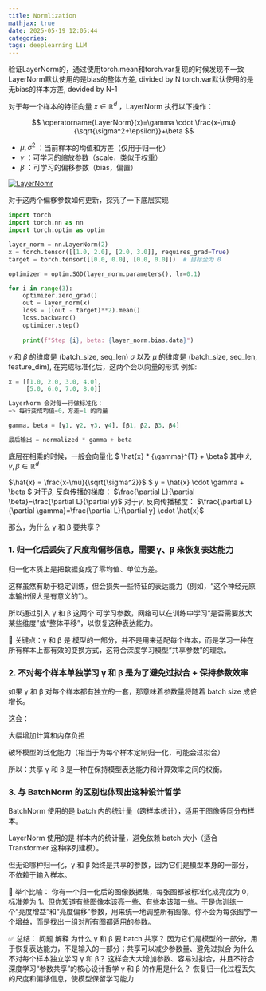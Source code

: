 ```yaml
---
title: Normlization
mathjax: true
date: 2025-05-19 12:05:44
categories:
tags: deeplearning LLM
---
```


验证LayerNorm的，通过使用torch.mean和torch.var复现的时候发现不一致
LayerNorm默认使用的是bias的整体方差, divided by N
torch.var默认使用的是无bias的样本方差, devided by N-1


对于每一个样本的特征向量 $x \in \mathbb{R}^d$ ，LayerNorm 执行以下操作：

$$
\operatorname{LayerNorm}(x)=\gamma \cdot \frac{x-\mu}{\sqrt{\sigma^2+\epsilon}}+\beta
$$

- $\mu, \sigma^2$ ：当前样本的均值和方差（仅用于归一化）
- $\gamma$ ：可学习的缩放参数（scale，类似于权重）
- $\beta$ ：可学习的偏移参数（bias，偏置）
  
[![LayerNomr](https://i.sstatic.net/E3104.png)](https://docs.pytorch.org/docs/stable/generated/torch.nn.LayerNorm.html)

<!-- more -->

对于这两个偏移参数如何更新，探究了一下底层实现
```python
import torch
import torch.nn as nn
import torch.optim as optim

layer_norm = nn.LayerNorm(2)
x = torch.tensor([[1.0, 2.0], [2.0, 3.0]], requires_grad=True)
target = torch.tensor([[0.0, 0.0], [0.0, 0.0]])  # 目标全为 0

optimizer = optim.SGD(layer_norm.parameters(), lr=0.1)

for i in range(3):
    optimizer.zero_grad()
    out = layer_norm(x)
    loss = ((out - target)**2).mean()
    loss.backward()
    optimizer.step()
    
    print(f"Step {i}, beta: {layer_norm.bias.data}")

```

$\gamma$ 和 $\beta$ 的维度是 (batch_size, seq_len)
$\sigma$ 以及 $\mu$ 的维度是 (batch_size, seq_len, feature_dim), 在完成标准化后，这两个会以向量的形式
例如:
```python
x = [[1.0, 2.0, 3.0, 4.0],
     [5.0, 6.0, 7.0, 8.0]]

LayerNorm 会对每一行做标准化：
=> 每行变成均值=0，方差=1 的向量

gamma, beta = [γ1, γ2, γ3, γ4], [β1, β2, β3, β4]

最后输出 = normalized * gamma + beta
```
底层在相乘的时候，一般会向量化
$ \hat{x} * {\gamma}^{T} + \beta$
其中 $\hat{x} ,\gamma, \beta \in \mathbb{R}^d$

$\hat{x} = \frac{x-\mu}{\sqrt{\sigma^2}}$
$ y = \hat{x} \cdot \gamma + \beta $
对于$\beta$, 反向传播的梯度： $\frac{\partial L}{\partial \beta}=\frac{\partial L}{\partial y}$
对于$\gamma$, 反向传播梯度： $\frac{\partial L}{\partial \gamma}=\frac{\partial L}{\partial y} \cdot \hat{x}$

那么，为什么 γ 和 β 要共享？
### 1. 归一化后丢失了尺度和偏移信息，需要 γ、β 来恢复表达能力
归一化本质上是把数据变成了零均值、单位方差。

这样虽然有助于稳定训练，但会损失一些特征的表达能力（例如，“这个神经元原本输出很大是有意义的”）。

所以通过引入 γ 和 β 这两个 可学习参数，网络可以在训练中学习“是否需要放大某些维度”或“整体平移”，以恢复这种表达能力。

🎯 关键点：γ 和 β 是 模型的一部分，并不是用来适配每个样本，而是学习一种在所有样本上都有效的变换方式，这符合深度学习模型“共享参数”的理念。
### 2. 不对每个样本单独学习 γ 和 β 是为了避免过拟合 + 保持参数效率
如果 γ 和 β 对每个样本都有独立的一套，那意味着参数量将随着 batch size 成倍增长。

这会：

大幅增加计算和内存负担

破坏模型的泛化能力（相当于为每个样本定制归一化，可能会过拟合）

所以：共享 γ 和 β 是一种在保持模型表达能力和计算效率之间的权衡。

### 3. 与 BatchNorm 的区别也体现出这种设计哲学
BatchNorm 使用的是 batch 内的统计量（跨样本统计），适用于图像等同分布样本。

LayerNorm 使用的是 样本内的统计量，避免依赖 batch 大小（适合 Transformer 这种序列建模）。

但无论哪种归一化，γ 和 β 始终是共享的参数，因为它们是模型本身的一部分，不依赖于输入样本。

🧪 举个比喻：
你有一个归一化后的图像数据集，每张图都被标准化成亮度为 0，标准差为 1。但你知道有些图像本该亮一些、有些本该暗一些。于是你训练一个“亮度增益”和“亮度偏移”参数，用来统一地调整所有图像。你不会为每张图学一个增益，而是找出一组对所有图都适用的参数。

✅ 总结：
问题	解释
为什么 γ 和 β 要 batch 共享？	因为它们是模型的一部分，用于恢复表达能力，不是输入的一部分；共享可以减少参数量、避免过拟合
为什么不对每个样本独立学习 γ 和 β？	这样会大大增加参数、容易过拟合，并且不符合深度学习“参数共享”的核心设计哲学
γ 和 β 的作用是什么？	恢复归一化过程丢失的尺度和偏移信息，使模型保留学习能力